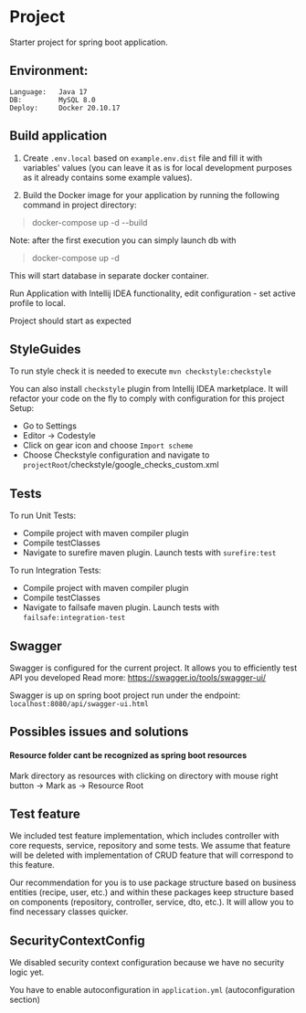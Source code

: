 # Project

Starter project for spring boot application.

## Environment:

```
Language:   Java 17
DB:         MySQL 8.0
Deploy:     Docker 20.10.17
```

## Build application

1. Create `.env.local` based on `example.env.dist` file and fill it with variables' values (you can leave it as is for local development purposes as it already contains some example values).

2. Build the Docker image for your application by running the following command in project directory:
> docker-compose up -d --build

Note: after the first execution you can simply launch db with
> docker-compose up -d

This will start database in separate docker container.

Run Application with Intellij IDEA functionality, edit configuration - set active profile to local.

Project should start as expected

## StyleGuides

To run style check it is needed to execute `mvn checkstyle:checkstyle`

You can also install `checkstyle` plugin from Intellij IDEA marketplace. It will refactor your code on the fly to comply with configuration for this project
 Setup:
   * Go to Settings
   * Editor -> Codestyle
   * Click on gear icon and choose `Import scheme`
   * Choose Checkstyle configuration and navigate to `projectRoot`/checkstyle/google_checks_custom.xml

## Tests

To run Unit Tests:

* Compile project with maven compiler plugin
* Compile testClasses
* Navigate to surefire maven plugin. Launch tests with `surefire:test`

To run Integration Tests:

* Compile project with maven compiler plugin
* Compile testClasses
* Navigate to failsafe maven plugin. Launch tests with `failsafe:integration-test`

## Swagger

Swagger is configured for the current project. It allows you to efficiently test API you developed
Read more: https://swagger.io/tools/swagger-ui/

Swagger is up on spring boot project run under the endpoint: `localhost:8080/api/swagger-ui.html`

## Possibles issues and solutions

#### Resource folder cant be recognized as spring boot resources

Mark directory as resources with clicking on directory with mouse right button -> Mark as -> Resource Root


## Test feature

We included test feature implementation, which includes controller with core requests, service, repository and some tests.
We assume that feature will be deleted with implementation of CRUD feature that will correspond to this feature.

Our recommendation for you is to use package structure based on business entities (recipe, user, etc.) and within these packages
keep structure based on components (repository, controller, service, dto, etc.).
It will allow you to find necessary classes quicker.

## SecurityContextConfig

We disabled security context configuration because we have no security logic yet.

You have to enable autoconfiguration in `application.yml` (autoconfiguration section)